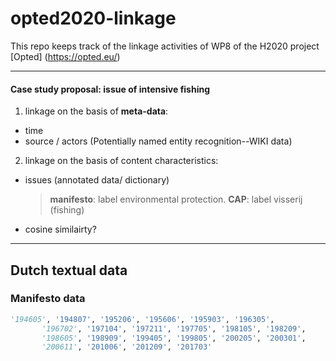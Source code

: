# opted2020-linkage
This repo keeps track of the linkage activities of WP8 of the H2020 project [Opted] (https://opted.eu/)

----


#### Case study proposal: issue of **intensive fishing**

1. linkage on the basis of **meta-data**:
  - time
  - source / actors (Potentially named entity recognition--WIKI data)

2. linkage on the basis of content characteristics:
  - issues (annotated data/ dictionary)
    > **manifesto**: label environmental protection.
    > **CAP**: label visserij (fishing)

  - cosine similairty?

---


## Dutch textual data

### Manifesto data

```python
'194605', '194807', '195206', '195606', '195903', '196305',
       '196702', '197104', '197211', '197705', '198105', '198209',
       '198605', '198909', '199405', '199805', '200205', '200301',
       '200611', '201006', '201209', '201703'
```
